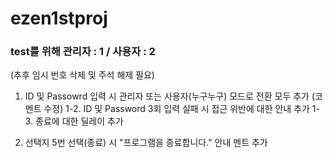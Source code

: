 # ezen1stproj

### test를 위해 관리자 : 1 / 사용자 : 2 ###
(추후 임시 번호 삭제 및 주석 해제 필요)
1. ID 및 Passowrd 입력 시 관리자 또는 사용자(누구누구) 모드로 전환 모두 추가 (코멘트 수정)
1-2. ID 및 Password 3회 입력 실패 시 접근 위반에 대한 안내 추가
1-3. 종료에 대한 딜레이 추가

2. 선택지 5번 선택(종료) 시 "프로그램을 종료합니다." 안내 멘트 추가
